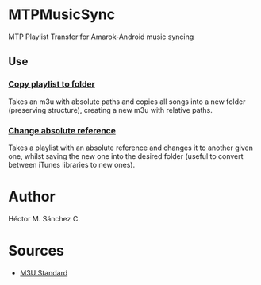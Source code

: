 # MTPMusicSync

MTP Playlist Transfer for Amarok-Android music syncing


## Use

### [Copy playlist to folder](./copyPlaylist.py)

Takes an m3u with absolute paths and copies all songs into a new folder (preserving structure), creating a new m3u with relative paths.

### [Change absolute reference](./copyPlaylist.py)

Takes a playlist with an absolute reference and changes it to another given one, whilst saving the new one into the desired folder (useful to convert between iTunes libraries to new ones).

# Author

Héctor M. Sánchez C.


# Sources

* [M3U Standard](https://en.wikipedia.org/wiki/M3U)
